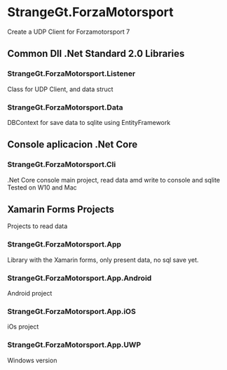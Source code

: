 # StrangeGt.ForzaMotorsport
Create a UDP Client for Forzamotorsport 7  
## Common Dll .Net Standard 2.0 Libraries
### StrangeGt.ForzaMotorsport.Listener
Class for UDP Client, and data struct
### StrangeGt.ForzaMotorsport.Data
DBContext for save data to sqlite using EntityFramework
## Console aplicacion .Net Core
### StrangeGt.ForzaMotorsport.Cli
.Net Core console main project, read data amd write to console and sqlite  
Tested on W10 and Mac  
## Xamarin Forms Projects
Projects to read data  
### StrangeGt.ForzaMotorsport.App
Library with the Xamarin forms, only present data, no sql save yet.  
### StrangeGt.ForzaMotorsport.App.Android
Android project  
### StrangeGt.ForzaMotorsport.App.iOS
iOs project  
### StrangeGt.ForzaMotorsport.App.UWP
Windows version  
